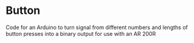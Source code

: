 # Button
Code for an Arduino to turn signal from different numbers and lengths of button presses into a binary output for use with an AR 200R
